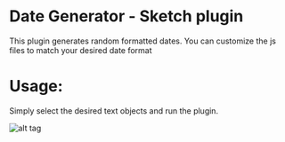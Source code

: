 # Date Generator - Sketch plugin

This plugin generates random formatted dates. You can customize the js files to match your desired date format

# Usage:
Simply select the desired text objects and run the plugin.

![alt tag](http://bernardo.cc/misc/date-generator-sketch-plugin/date-generator-sketch-plugin-animation.gif)


